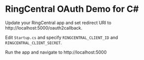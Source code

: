 # RingCentral OAuth Demo for C#

Update your RingCentral app and set redirect URI to http://localhost:5000/oauth2callback.

Edit `Startup.cs` and specify `RINGCENTRAL_CLIENT_ID` and `RINGCENTRAL_CLIENT_SECRET`.

Run the app and navigate to http://localhost:5000
